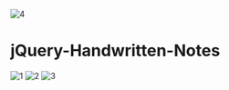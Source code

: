 ![4](https://github.com/atultembhekar/jQuery-Handwritten-Notes/assets/127327717/bf6dea89-1679-408a-a1d0-d341f661e30e)
# jQuery-Handwritten-Notes
![1](https://github.com/atultembhekar/jQuery-Handwritten-Notes/assets/127327717/499484eb-0297-4531-a6cd-dcf055c346b6)
![2](https://github.com/atultembhekar/jQuery-Handwritten-Notes/assets/127327717/63fa34fa-d303-4286-9f5c-d690e3dc578a)
![3](https://github.com/atultembhekar/jQuery-Handwritten-Notes/assets/127327717/3dd15ea2-9c21-421e-a3e4-5e32c2f50516)
